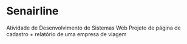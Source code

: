 # Senairline
Atividade de Desenvolvimento de Sistemas Web
Projeto de página de cadastro + relatório de uma empresa de viagem
